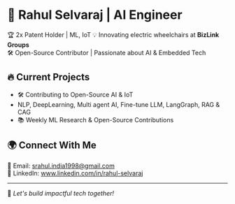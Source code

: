 # 🚀 Rahul Selvaraj | AI Engineer  

🏆 2x Patent Holder | ML, IoT 
💡 Innovating electric wheelchairs at **BizLink Groups**  
🛠 Open-Source Contributor | Passionate about AI & Embedded Tech  

## 🔥 Current Projects  
- 🛠 Contributing to Open-Source AI & IoT
- NLP, DeepLearning, Multi agent AI, Fine-tune LLM, LangGraph, RAG & CAG
- 📚 Weekly ML Research & Open-Source Contributions  

## 🌍 Connect With Me  
📩 Email: srahul.india1998@gmail.com  
🔗 LinkedIn: www.linkedin.com/in/rahul-selvaraj

---
🚀 *Let's build impactful tech together!*
